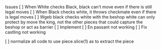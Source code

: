 Issues
[ ] When White checks Black, black can't move even if there is still legal moves
[ ] When Black checks white, it throws checkmate even if there is legal moves
[ ] Wgeb black checks white with the beshop white can only protect by move the king, not the other pieces that could capture the beshop or act as barrier
[ ] Implement 
[ ] En passant not working
[ ] Fix castling not working


[ ] normalize all code to use piece.slice(1) as to extract the piece